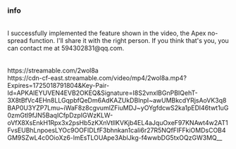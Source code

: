 ### info
<br>
I successfully implemented the feature shown in the video, the Apex no-spread function. I'll share it with the right person. If you think that's you, you can contact me at 594302831@qq.com.
<br>
<br>
<br>
https://streamable.com/2wol8a
<br>
https://cdn-cf-east.streamable.com/video/mp4/2wol8a.mp4?Expires=1725018791804&Key-Pair-Id=APKAIEYUVEN4EVB2OKEQ&Signature=I8S2vnxlBGnPBIQehT-3X8tBfVc4EHn8LLGqpbfQeDm6AdKAZUkDBlnpI~awUMBkcdYRjsAoVK3q8BAP0U3YZP7Lmu~iWaF8z8cgvumlZFiuMDJ~yOYgfdcwS2ka1pEDl46twt1uG0zmGtl9fJN5BaqICfpDzpIGWzKLW-oVfX8XsEnkH1Rpx3x2psHb5zKXnVtllKVKjb4EL4aJquOxeF97KNAwt4w2AT1FvsEUBhLnpoesLYOc9OOFIDLfF3bhnkan1cali6r27R5NQfFIFFkiOMDsCOB4GM9SZwL4c0OioXz6-lmEsTLOUApe3AblJkg-f4wwbDG5txOQzGW3MQ__